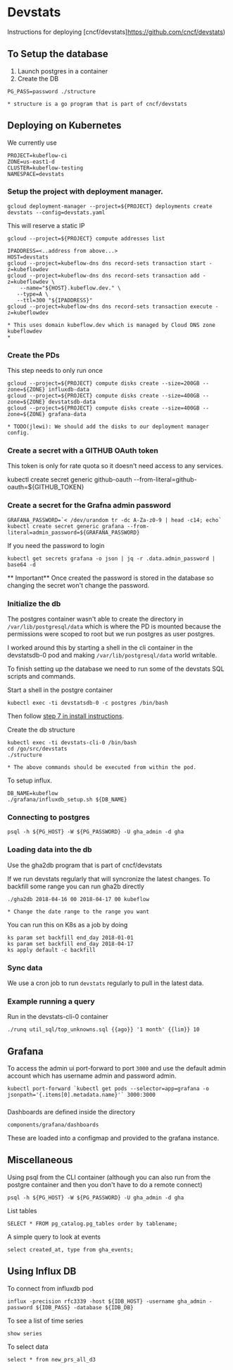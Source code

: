 # Devstats

Instructions for deploying [cncf/devstats]https://github.com/cncf/devstats)

## To Setup the database

1. Launch postgres in a container
1. Create the DB

```
PG_PASS=password ./structure
```

	* structure is a go program that is part of cncf/devstats


## Deploying on Kubernetes

We currently use

```
PROJECT=kubeflow-ci
ZONE=us-east1-d
CLUSTER=kubeflow-testing
NAMESPACE=devstats
```

### Setup the project with deployment manager.

```
gcloud deployment-manager --project=${PROJECT} deployments create devstats --config=devstats.yaml
```

This will reserve a static IP

```
gcloud --project=${PROJECT} compute addresses list
```

```
IPADDRESS=<..address from above...>
HOST=devstats
gcloud --project=kubeflow-dns dns record-sets transaction start -z=kubeflowdev
gcloud --project=kubeflow-dns dns record-sets transaction add -z=kubeflowdev \
    --name="${HOST}.kubeflow.dev." \
   --type=A \
   --ttl=300 "${IPADDRESS}"
gcloud --project=kubeflow-dns dns record-sets transaction execute -z=kubeflowdev  
```

	* This uses domain kubeflow.dev which is managed by Cloud DNS zone kubeflowdev
	* 
### Create the PDs

This step needs to only run once

```
gcloud --project=${PROJECT} compute disks create --size=200GB --zone=${ZONE} influxdb-data
gcloud --project=${PROJECT} compute disks create --size=400GB --zone=${ZONE} devstatsdb-data
gcloud --project=${PROJECT} compute disks create --size=400GB --zone=${ZONE} grafana-data
```
	* TODO(jlewi): We should add the disks to our deployment manager config.

### Create a secret with a GITHUB OAuth token

This token is only for rate quota so it doesn't need access to any services.

kubectl create secret generic github-oauth --from-literal=github-oauth=${GITHUB_TOKEN}


### Create a secret for the Grafna admin password

```
GRAFANA_PASSWORD=`< /dev/urandom tr -dc A-Za-z0-9 | head -c14; echo`
kubectl create secret generic grafana --from-literal=admin_password=${GRAFANA_PASSWORD}
```

If you need the password to login

```
kubectl get secrets grafana -o json | jq -r .data.admin_password | base64 -d 
```

** Important** Once created the password is stored in the database so changing 
the secret won't change the password.

### Initialize the db

The postgres container wasn't able to create the directory in `/var/lib/postgresql/data`
which is where the PD is mounted because the permissions were scoped to root
but we run postgres as user postgres. 

I worked around this by starting a shell in the cli container in the devstatsdb-0 pod
and making `/var/lib/postgresql/data` world writable.

To finish setting up the database we need to run some of the devstats SQL scripts and commands.

Start a shell in the postgre container


```
kubectl exec -ti devstatsdb-0 -c postgres /bin/bash
```
Then follow [step 7 in install instructions](https://github.com/cncf/devstats/blob/master/INSTALL_UBUNTU17.md).


Create the db structure

```
kubectl exec -ti devstats-cli-0 /bin/bash
cd /go/src/devstats
./structure
```
	* The above commands should be executed from within the pod.


To setup influx.

```
DB_NAME=kubeflow
./grafana/influxdb_setup.sh ${DB_NAME}
```

### Connecting to postgres

```
psql -h ${PG_HOST} -W ${PG_PASSWORD} -U gha_admin -d gha
```

### Loading data into the db

Use the gha2db program that is part of cncf/devstats

If we run devstats regularly that will syncronize the latest changes.
To backfill some range you can run gha2b directly

```
./gha2db 2018-04-16 00 2018-04-17 00 kubeflow
```

	* Change the date range to the range you want

You can run this on K8s as a job by doing

```
ks param set backfill end_day 2018-01-01
ks param set backfill end_day 2018-04-17
ks apply default -c backfill
```

### Sync data

We use a cron job to run `devstats` regularly to pull in the latest data.

### Example running a query

Run in the devstats-cli-0 container

```
./runq util_sql/top_unknowns.sql {{ago}} '1 month' {{lim}} 10

```

## Grafana

To access the admin ui port-forward to port `3000` and use the default admin account
which has username admin and password admin.

```
kubectl port-forward `kubectl get pods --selector=app=grafana -o jsonpath='{.items[0].metadata.name}'` 3000:3000
```

###

Dashboards are defined inside the directory 

```
components/grafana/dashboards
```

These are loaded into a configmap and provided to the grafana 
instance.


## Miscellaneous

Using psql from the CLI container (although you can also run from the postgre container and then you don't have to do a remote connect)

```
psql -h ${PG_HOST} -W ${PG_PASSWORD} -U gha_admin -d gha
```

List tables

```
SELECT * FROM pg_catalog.pg_tables order by tablename;
```

A simple query to look at events

```
select created_at, type from gha_events;
```

## Using Influx DB

To connect from influxdb pod

```
influx -precision rfc3339 -host ${IDB_HOST} -username gha_admin -password ${IDB_PASS} -database ${IDB_DB} 
```

To see a list of time series
```
show series
```

To select data

```
select * from new_prs_all_d3
```
